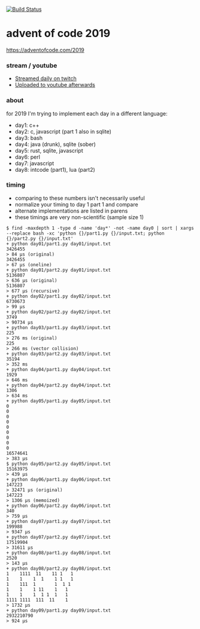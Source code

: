 [![Build Status](https://github.com/anthonywritescode/aoc2019/workflows/pre-commit/badge.svg)](https://github.com/anthonywritescode/aoc2019/actions)

advent of code 2019
===================

https://adventofcode.com/2019

### stream / youtube

- [Streamed daily on twitch](https://twitch.tv/anthonywritescode)
- [Uploaded to youtube afterwards](https://www.youtube.com/watch?v=YU3l-0dHTjs&list=PLWBKAf81pmOZuuQiuOT4Ag-yeTfZ9cN3_)

### about

for 2019 I'm trying to implement each day in a different language:

- day1: c++
- day2: c, javascript (part 1 also in sqlite)
- day3: bash
- day4: java (drunk), sqlite (sober)
- day5: rust, sqlite, javascript
- day6: perl
- day7: javascript
- day8: intcode (part1), lua (part2)

### timing

- comparing to these numbers isn't necessarily useful
- normalize your timing to day 1 part 1 and compare
- alternate implementations are listed in parens
- these timings are very non-scientific (sample size 1)

```console
$ find -maxdepth 1 -type d -name 'day*' -not -name day0 | sort | xargs --replace bash -xc 'python {}/part1.py {}/input.txt; python {}/part2.py {}/input.txt'
+ python day01/part1.py day01/input.txt
3426455
> 84 μs (original)
3426455
> 67 μs (oneline)
+ python day01/part2.py day01/input.txt
5136807
> 636 μs (original)
5136807
> 677 μs (recursive)
+ python day02/part1.py day02/input.txt
6730673
> 99 μs
+ python day02/part2.py day02/input.txt
3749
> 90734 μs
+ python day03/part1.py day03/input.txt
225
> 276 ms (original)
225
> 266 ms (vector collision)
+ python day03/part2.py day03/input.txt
35194
> 352 ms
+ python day04/part1.py day04/input.txt
1929
> 646 ms
+ python day04/part2.py day04/input.txt
1306
> 634 ms
+ python day05/part1.py day05/input.txt
0
0
0
0
0
0
0
0
0
16574641
> 383 μs
$ python day05/part2.py day05/input.txt
15163975
> 439 μs
+ python day06/part1.py day06/input.txt
147223
> 32471 μs (original)
147223
> 1306 μs (memoized)
+ python day06/part2.py day06/input.txt
340
> 759 μs
+ python day07/part1.py day07/input.txt
199988
> 9347 μs
+ python day07/part2.py day07/input.txt
17519904
> 31611 μs
+ python day08/part1.py day08/input.txt
2520
> 143 μs
+ python day08/part2.py day08/input.txt
1    1111  11    11 1   1
1    1    1  1    1 1   1
1    111  1       1  1 1
1    1    1 11    1   1
1    1    1  1 1  1   1
1111 1111  111  11    1
> 1732 μs
+ python day09/part1.py day09/input.txt
2932210790
> 924 μs
```

